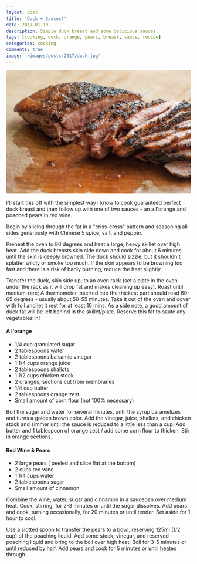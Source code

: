 ```yaml
---
layout: post
title: 'Duck + Sauces!'
date: 2017-01-10
description: Simple duck breast and some delicious sauces.
tags: [cooking, duck, orange, pears, breast, sauce, recipe]
categories: cooking
comments: true
image: '/images/posts/2017/duck.jpg'
---
```

![](/images/posts/2017/duck.jpg)

I'll start this off with the simplest way I know to cook guaranteed perfect duck breast and then follow up with one of two sauces - an a l'orange and poached pears in red wine.

Begin by slicing through the fat in a "criss-cross" pattern and seasoning all sides generously with Chinese 5 spice, salt, and pepper.

Preheat the oven to 80 degrees and heat a large, heavy skillet over high heat. Add the duck breasts skin side down and cook for about 6 minutes until the skin is deeply browned. The duck should sizzle, but it shouldn't splatter wildly or smoke too much. If the skin appears to be browning too fast and there is a risk of badly burning, reduce the heat slightly.
 
Transfer the duck, skin side up, to an oven rack (set a plate in the oven under the rack as it will drop fat and makes cleaning up easy). Roast until medium-rare; A thermometer inserted into the thickest part should read 60-65 degrees - usually about 50-55 minutes. Take it out of the oven and cover with foil and let it rest for at least 10 mins. As a side note, a good amount of duck fat will be left behind in the skillet/plate. Reserve this fat to sauté any vegetables in!

#### A l'orange
* 1/4 cup granulated sugar
* 2 tablespoons water
* 2 tablespoons balsamic vinegar
* 1 1/4 cups orange juice
* 2 tablespoons shallots
* 1 1/2 cups chicken stock
* 2 oranges, sections cut from membranes
* 1/4 cup butter
* 2 tablespoons orange zest
* Small amount of corn flour (not 100% necessary)

Boil the sugar and water for several minutes, until the syrup caramelizes and turns a golden brown color. Add the vinegar, juice, shallots, and chicken stock and simmer until the sauce is reduced to a little less than a cup. Add butter and 1 tablespoon of orange zest / add some corn flour to thicken. Stir in orange sections.

#### Red Wine & Pears
* 2 large pears ( peeled and slice flat at the bottom)
* 2 cups red wine
* 1 1/4 cups water
* 2 tablespoons sugar
* Small amount of cinnamon

Combine the wine, water, sugar and cinnamon in a saucepan over medium heat. Cook, stirring, for 2-3 minutes or until the sugar dissolves. Add pears and cook, turning occasionally, for 20 minutes or until tender. Set aside for 1 hour to cool.

Use a slotted spoon to transfer the pears to a bowl, reserving 125ml (1/2 cup) of the poaching liquid. Add some stock, vinegar, and reserved poaching liquid and bring to the boil over high heat. Boil for 3-5 minutes or until reduced by half. Add pears and cook for 5 minutes or until heated through.